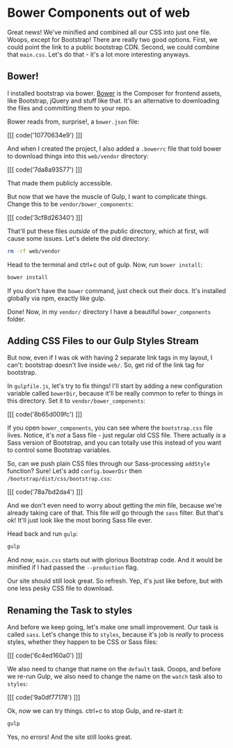 # Bower Components out of web

Great news! We've minified and combined all our CSS into just one file. Woops,
except for Bootstrap! There are really two good options. First, we could
point the link to a public bootstrap CDN. Second, we could combine that `main.css`.
Let's do that - it's a lot more interesting anyways.

## Bower!

I installed bootstrap via bower. [Bower](http://bower.io/) is the Composer
for frontend assets, like Bootstrap, jQuery and stuff like that. It's an
alternative to downloading the files and committing them to your repo.

Bower reads from, surprise!, a `bower.json` file:

[[[ code('10770634e9') ]]]

And when I created the project, I also added a `.bowerrc` file that told
bower to download things into this `web/vendor` directory:

[[[ code('7da8a93577') ]]]

That made them publicly accessible.

But now that we have the muscle of Gulp, I want to complicate things. Change
this to be `vendor/bower_components`:

[[[ code('3cf8d26340') ]]]

That'll put these files *outside* of the public directory, which at first,
will cause some issues. Let's delete the old directory:

```bash
rm -rf web/vendor
```

Head to the terminal and ctrl+c out of gulp. Now, run `bower install`:

```bash
bower install
```

If you don't have the `bower` command, just check out their docs. It's installed
globally via npm, exactly like gulp.

Done! Now, in my `vendor/` directory I have a beautiful `bower_components`
folder.

## Adding CSS Files to our Gulp Styles Stream

But now, even if I was ok with having 2 separate link tags in my layout,
I can't: bootstrap doesn't live inside `web/`. So, get rid of the link tag
for bootstrap.

In `gulpfile.js`, let's try to fix things! I'll start by adding a new configuration
variable called `bowerDir`, because it'll be really common to refer to things
in this directory. Set it to `vendor/bower_components`:

[[[ code('8b65d009fc') ]]]

If you open `bower_components`, you can see where the `bootstrap.css` file
lives. Notice, it's *not* a Sass file - just regular old CSS file. There
actually *is* a Sass version of Bootstrap, and you can totally use this instead
of you want to control some Bootstrap variables.

So, can we push plain CSS files through our Sass-processing `addStyle` function?
Sure! Let's add `config.bowerDir` then `/bootstrap/dist/css/bootstrap.css`:

[[[ code('78a7bd2da4') ]]]

And we don't even need to worry about getting the min file, because we're
already taking care of that. This file *will* go through the `sass` filter.
But that's ok! It'll just look like the most boring Sass file ever.

Head back and run `gulp`:

```bash
gulp
```

And *now*, `main.css` starts out with glorious Bootstrap code. And it would
be minified if I had passed the `--production` flag.

Our site should still look great. So refresh. Yep, it's just like before,
but with one less pesky CSS file to download.

## Renaming the Task to styles

And before we keep going, let's make one small improvement. Our task is called
`sass`. Let's change this to `styles`, because it's job is *really* to process
styles, whether they happen to be CSS or Sass files:

[[[ code('6c4ed160a0') ]]]

We also need to change that name on the `default` task. Ooops, and before
we re-run Gulp, we also need to change the name on the `watch` task also
to `styles`:

[[[ code('9a0df77178') ]]]
 
Ok, *now* we can try things. ctrl+c to stop Gulp, and re-start it:

```bash
gulp

```

Yes, no errors! And the site still looks great.

